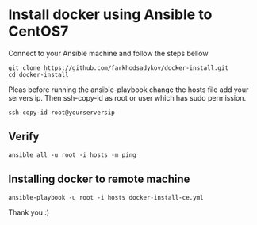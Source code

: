 # Install docker using Ansible to CentOS7
Connect to your Ansible machine and follow the steps bellow
```
git clone https://github.com/farkhodsadykov/docker-install.git
cd docker-install
```

Pleas before running the ansible-playbook change the hosts file add your servers ip. Then ssh-copy-id as root or user which has sudo permission.
```
ssh-copy-id root@yourserversip
```

## Verify
```
ansible all -u root -i hosts -m ping
```

## Installing docker to remote machine 
```
ansible-playbook -u root -i hosts docker-install-ce.yml
```


Thank you :) 

